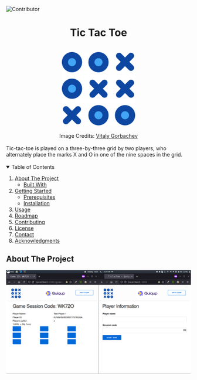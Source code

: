 ![Contributor][contributors-shield]

<h1 align="center"> Tic Tac Toe </h1>
<br />
<div align="center">
<img src="./docs/images/tic-tac-toe.png" alt="Tic Tac Toe Logo" width="200" height="200">
</div>
<br />
<div align="center">Image Credits: 
<a href="https://www.flaticon.com/free-icons/tic-tac-toe" target="_blank">
Vitaly Gorbachev
</a>
</div>
<br />
Tic-tac-toe is played on a three-by-three grid by two players, who alternately place the marks X and O in one of the nine spaces in the grid.
<br />
<br />
<details open>
  <summary>Table of Contents</summary>
  <ol>
    <li>
      <a href="#about-the-project">About The Project</a>
      <ul>
        <li><a href="#built-with">Built With</a></li>
      </ul>
    </li>
    <li>
      <a href="#getting-started">Getting Started</a>
      <ul>
        <li><a href="#prerequisites">Prerequisites</a></li>
        <li><a href="#installation">Installation</a></li>
      </ul>
    </li>
    <li><a href="#usage">Usage</a></li>
    <li><a href="#roadmap">Roadmap</a></li>
    <li><a href="#contributing">Contributing</a></li>
    <li><a href="#license">License</a></li>
    <li><a href="#contact">Contact</a></li>
    <li><a href="#acknowledgments">Acknowledgments</a></li>
  </ol>
</details>

## About The Project

![Player 1 starts][p1-starts]

[contributors-shield]: <https://img.shields.io/github/contributors/mangalakader/tic-tac-toe-quiqup?style=for-the-badge>
[p1-starts]: <./docs/images/p1_starts.png> "Player 1 starts the game"
